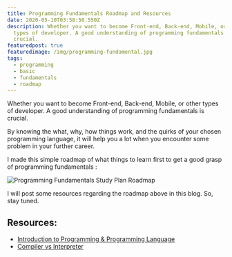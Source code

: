 ```yaml
---
title: Programming Fundamentals Roadmap and Resources
date: 2020-05-10T03:58:50.550Z
description: Whether you want to become Front-end, Back-end, Mobile, or other
  types of developer. A good understanding of programming fundamentals is
  crucial.
featuredpost: true
featuredimage: /img/programming-fundamental.jpg
tags:
  - programming
  - basic
  - fundamentals
  - roadmap
---
```

Whether you want to become Front-end, Back-end, Mobile, or other types of developer. A good understanding of programming fundamentals is crucial.

By knowing the what, why, how things work, and the quirks of your chosen programming language, it will help you a lot when you encounter some problem in your further career.

I made this simple roadmap of what things to learn first to get a good grasp of programming fundamentals :

![Programming Fundamentals Study Plan Roadmap](/img/programming-fundamentals-study-plan-roadmap.jpg)

I will post some resources regarding the roadmap above in this blog. So, stay tuned.

## Resources:

* [Introduction to Programming & Programming Language](https://rnwathon.com/blog/introduction-to-programming-and-programming-language/)
* [Compiler vs Interpreter](https://rnwathon.com/blog/compiler-vs-interpreter/)